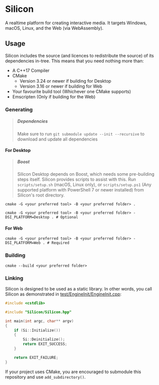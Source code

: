 # Silicon
A realtime platform for creating interactive media. It targets Windows, macOS, Linux, and the Web (via WebAssembly).

## Usage
Silicon includes the source (and licences to redistribute the source) of its dependencies in-tree. This means that you need nothing more than:
- A C++17 Compiler
- CMake
  - Version 3.24 or newer if building for Desktop
  - Version 3.16 or newer if building for Web
- Your favourite build tool (Whichever one CMake supports)
- Emscripten (Only if building for the Web)

### Generating
> ##### Dependencies
> Make sure to run `git submodule update --init --recursive` to download and update all dependencies
#### For Desktop
> ##### Boost 
> Silicon Desktop depends on Boost, which needs some pre-building steps itself. Silicon provides scripts to assist with this. Run `scripts/setup.sh` (macOS, Linux only), or `scripts/setup.ps1` (Any supported platform with PowerShell 7 or newer installed) from Silicon's root directory.
```shell
cmake -G <your preferred tool> -B <your preferred folder> .
```

```shell
cmake -G <your preferred tool> -B <your preferred folder> -DSI_PLATFORM=Desktop . # Optional
```
#### For Web
```shell
cmake -G <your preferred tool> -B <your preferred folder> -DSI_PLATFORM=Web . # Required
```

### Building
```shell
cmake --build <your preferred folder>
```

### Linking
Silicon is designed to be used as a static library. In other words, you call Silicon as demonstrated in [test/EngineInit/EngineInit.cpp](test/EngineInit/EngineInit.cpp):
```cpp
#include <cstdlib>

#include "Silicon/Silicon.hpp"

int main(int argc, char** argv)
{
    if (Si::Initialize())
    {
        Si::Deinitialize();
        return EXIT_SUCCESS;
    }

    return EXIT_FAILURE;
}
```
If your project uses CMake, you are encouraged to submodule this repository and use `add_subdirectory()`.